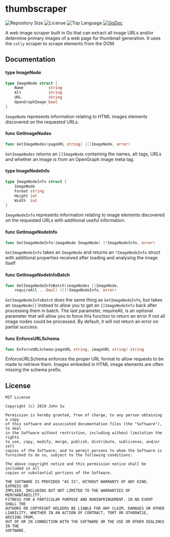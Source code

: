 # thumbscraper
![Repository Size](https://img.shields.io/github/repo-size/Tyncture/thumbscraper.svg?t&style=flat-square)
![License](https://img.shields.io/github/license/Tyncture/thumbscraper.svg?&style=flat-square)
![Top Language](https://img.shields.io/github/languages/top/Tyncture/thumbscraper.svg?&style=flat-square)
[![GoDoc](https://godoc.org/github.com/Tyncture/thumbscraper?status.svg)](https://godoc.org/github.com/Tyncture/thumbscraper)

A web image scraper built in Go that can extract all image URLs and/or determine 
primary images of a web page for thumbnail generation. It uses the `colly` scraper 
to scrape elements from the DOM.

## Documentation

#### type ImageNode

```go
type ImageNode struct {
	Name           string
	Alt            string
	URL            string
	OpenGraphImage bool
}
```

`ImageNode` represents information relating to HTML images elements discovered on
the requested URLs.

#### func  GetImageNodes

```go
func GetImageNodes(pageURL string) ([]ImageNode, error)
```
`GetImageNodes` returns an `[]ImageNode` containing the names, alt tags, URLs and
whether an image is from an OpenGraph image meta tag.

#### type ImageNodeInfo

```go
type ImageNodeInfo struct {
	ImageNode
	Format string
	Height int
	Width  int
}
```

`ImageNodeInfo` represents information relating to image elements discovered on
the requested URLs with additional useful information.

#### func  GetImageNodeInfo

```go
func GetImageNodeInfo(imageNode ImageNode) (*ImageNodeInfo, error)
```
`GetImageNodeInfo` takes an `ImageNode` and returns an `*ImageNodeInfo` struct with
additional properties received after loading and analysing the image itself

#### func  GetImageNodeInfoBatch

```go
func GetImageNodeInfoBatch(imageNodes []ImageNode,
	requireAll ...bool) ([]*ImageNodeInfo, error)
```
`GetImageNodeInfoBatch` does the same thing as `GetImageNodeInfo`, but takes an
`ImageNode[]` instead to allow you to get an `[]ImageNodeInfo` back after processing
them in batch. The last parameter, requireAll, is an optional parameter that
will allow you to force this function to return an error if not all image nodes
could be processed. By default, it will not return an error on partial success.

#### func  EnforceURLSchema

```go
func EnforceURLSchema(pageURL string, imageURL string) string
```
EnforceURLSchema enforces the proper URL format to allow requests to be made to
retrieve them. Images embeded in HTML image elements are often missing the
schema prefix.

## License
```
MIT License

Copyright (c) 2019 John Su

Permission is hereby granted, free of charge, to any person obtaining a copy
of this software and associated documentation files (the "Software"), to deal
in the Software without restriction, including without limitation the rights
to use, copy, modify, merge, publish, distribute, sublicense, and/or sell
copies of the Software, and to permit persons to whom the Software is
furnished to do so, subject to the following conditions:

The above copyright notice and this permission notice shall be included in all
copies or substantial portions of the Software.

THE SOFTWARE IS PROVIDED "AS IS", WITHOUT WARRANTY OF ANY KIND, EXPRESS OR
IMPLIED, INCLUDING BUT NOT LIMITED TO THE WARRANTIES OF MERCHANTABILITY,
FITNESS FOR A PARTICULAR PURPOSE AND NONINFRINGEMENT. IN NO EVENT SHALL THE
AUTHORS OR COPYRIGHT HOLDERS BE LIABLE FOR ANY CLAIM, DAMAGES OR OTHER
LIABILITY, WHETHER IN AN ACTION OF CONTRACT, TORT OR OTHERWISE, ARISING FROM,
OUT OF OR IN CONNECTION WITH THE SOFTWARE OR THE USE OR OTHER DEALINGS IN THE
SOFTWARE.
```
